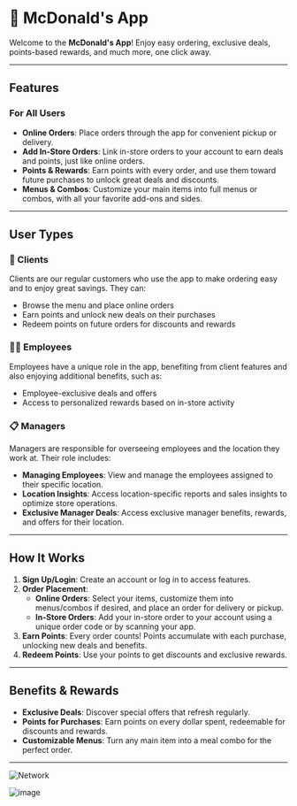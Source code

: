 # 🍔 McDonald's App

Welcome to the **McDonald's App**! Enjoy easy ordering, exclusive deals, points-based rewards, and much more, one click away.

---

## Features

### For All Users

- **Online Orders**: Place orders through the app for convenient pickup or delivery.
- **Add In-Store Orders**: Link in-store orders to your account to earn deals and points, just like online orders.
- **Points & Rewards**: Earn points with every order, and use them toward future purchases to unlock great deals and discounts.
- **Menus & Combos**: Customize your main items into full menus or combos, with all your favorite add-ons and sides.

---

## User Types

### 👥 Clients
Clients are our regular customers who use the app to make ordering easy and to enjoy great savings. They can:
- Browse the menu and place online orders
- Earn points and unlock new deals on their purchases
- Redeem points on future orders for discounts and rewards

### 🧑‍💼 Employees
Employees have a unique role in the app, benefiting from client features and also enjoying additional benefits, such as:
- Employee-exclusive deals and offers
- Access to personalized rewards based on in-store activity

### 📋 Managers
Managers are responsible for overseeing employees and the location they work at. Their role includes:
- **Managing Employees**: View and manage the employees assigned to their specific location.
- **Location Insights**: Access location-specific reports and sales insights to optimize store operations.
- **Exclusive Manager Deals**: Access exclusive manager benefits, rewards, and offers for their location.

---

## How It Works

1. **Sign Up/Login**: Create an account or log in to access features.
2. **Order Placement**:
   - **Online Orders**: Select your items, customize them into menus/combos if desired, and place an order for delivery or pickup.
   - **In-Store Orders**: Add your in-store order to your account using a unique order code or by scanning your app.
3. **Earn Points**: Every order counts! Points accumulate with each purchase, unlocking new deals and benefits.
4. **Redeem Points**: Use your points to get discounts and exclusive rewards.

---

## Benefits & Rewards

- **Exclusive Deals**: Discover special offers that refresh regularly.
- **Points for Purchases**: Earn points on every dollar spent, redeemable for discounts and rewards.
- **Customizable Menus**: Turn any main item into a meal combo for the perfect order.

---
![Network](https://github.com/user-attachments/assets/ca0a6458-137e-4761-abeb-8dd247cd97d3)

![image](https://github.com/user-attachments/assets/d5afedd6-929c-4808-9406-868ced725330)


